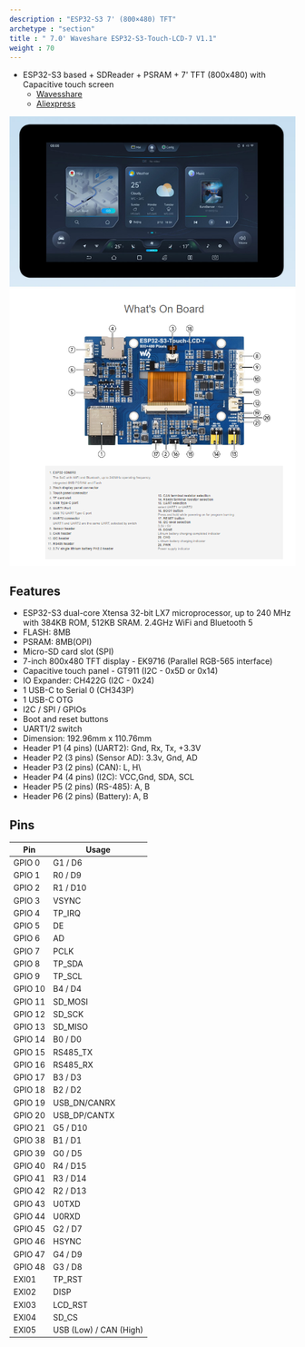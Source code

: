 ```yaml
---
description : "ESP32-S3 7' (800×480) TFT"
archetype : "section"
title : " 7.0' Waveshare ESP32-S3-Touch-LCD-7 V1.1"
weight : 70
---
```


* ESP32-S3 based + SDReader + PSRAM + 7' TFT (800x480) with Capacitive touch screen
  * [Wavesshare](https://www.waveshare.com/wiki/ESP32-S3-Touch-LCD-7)   
  * [Aliexpress](https://www.aliexpress.com/item/1005007096249725.html)

![image](front.png?width=400px)
![image](back.png?width=400px)


## Features
* ESP32-S3 dual-core Xtensa 32-bit LX7 microprocessor, up to 240 MHz with 384KB ROM, 512KB SRAM. 2.4GHz WiFi and Bluetooth 5
* FLASH: 8MB
* PSRAM: 8MB(OPI)
* Micro-SD card slot (SPI)
* 7-inch 800x480 TFT display - EK9716 (Parallel RGB-565 interface)
* Capacitive touch panel - GT911 (I2C - 0x5D or 0x14)
* IO Expander: CH422G (I2C - 0x24)
* 1 USB-C to Serial 0 (CH343P)
* 1 USB-C OTG
* I2C / SPI / GPIOs
* Boot and reset buttons
* UART1/2 switch 
* Dimension: 192.96mm x 110.76mm
* Header P1 (4 pins) (UART2): Gnd, Rx, Tx, +3.3V
* Header P2 (3 pins) (Sensor AD): 3.3v, Gnd, AD
* Header P3 (2 pins) (CAN): L, H\
* Header P4 (4 pins) (I2C): VCC,Gnd, SDA, SCL
* Header P5 (2 pins) (RS-485): A, B
* Header P6 (2 pins) (Battery): A, B

## Pins
Pin | Usage
----|-----
GPIO 0 | G1 / D6
GPIO 1 | R0 / D9
GPIO 2 | R1 / D10
GPIO 3 | VSYNC
GPIO 4 | TP_IRQ
GPIO 5 | DE
GPIO 6 | AD
GPIO 7 | PCLK
GPIO 8 | TP_SDA
GPIO 9 | TP_SCL
GPIO 10 | B4 / D4
GPIO 11 | SD_MOSI
GPIO 12 | SD_SCK
GPIO 13 | SD_MISO
GPIO 14 | B0 / D0
GPIO 15 | RS485_TX
GPIO 16 | RS485_RX
GPIO 17 | B3 / D3
GPIO 18 | B2 / D2
GPIO 19 | USB_DN/CANRX
GPIO 20 | USB_DP/CANTX
GPIO 21 | G5 / D10
GPIO 38 | B1 / D1
GPIO 39 | G0 / D5
GPIO 40 | R4 / D15
GPIO 41 | R3 / D14
GPIO 42 | R2 / D13
GPIO 43 | U0TXD
GPIO 44 | U0RXD
GPIO 45 | G2 / D7
GPIO 46 | HSYNC
GPIO 47 | G4 / D9
GPIO 48 | G3 / D8
EXI01   | TP_RST
EXI02   | DISP
EXI03   | LCD_RST
EXI04   | SD_CS
EXI05   | USB (Low) / CAN (High)

